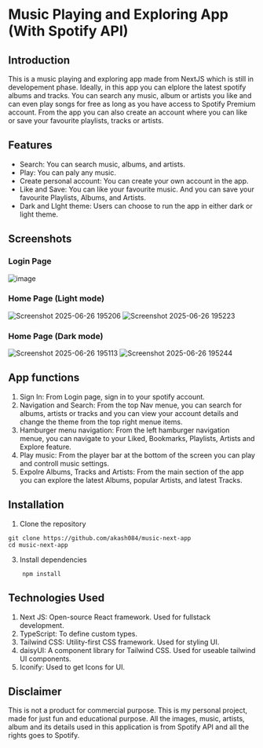# Music Playing and Exploring App (With Spotify API)
## Introduction
This is a music playing and exploring app made from NextJS which is still in developement phase. Ideally, in this app you can elplore the latest spotify albums and tracks. You can search any music, album or artists you like and can even play songs for free as long as you have access to Spotify Premium account. From the app you can also create an account where you can like or save your favourite playlists, tracks or artists.

## Features
* Search: You can search music, albums, and artists.
* Play: You can paly any music.
* Create personal account: You can create your own account in the app.
* Like and Save: You can like your favourite music. And you can save your favourite Playlists, Albums, and Artists.
* Dark and Llght theme: Users can choose to run the app in either dark or light theme.

## Screenshots
### Login Page
![image](https://github.com/user-attachments/assets/3aca0078-9cc3-4d60-a979-7d4db1aa578b)

### Home Page (Light mode)
![Screenshot 2025-06-26 195206](https://github.com/user-attachments/assets/504c666a-84cc-4bf2-93a2-66968ae8448d)
![Screenshot 2025-06-26 195223](https://github.com/user-attachments/assets/62467d73-1a90-4747-8f6a-565b5f9d3979)

### Home Page (Dark mode)
![Screenshot 2025-06-26 195113](https://github.com/user-attachments/assets/4c683d0b-e394-4f69-b02a-1da6d9372dab)
![Screenshot 2025-06-26 195244](https://github.com/user-attachments/assets/c1fc309a-9a24-4f40-8c07-d88194c7f0a9)

## App functions
1. Sign In: From Login page, sign in to your spotify account.
2. Navigation and Search: From the top Nav menue, you can search for albums, artists or tracks and you can view your account details and change the theme from the top right menue items.
3. Hamburger menu navigation: From the left hamburger navigation menue, you can navigate to your Liked, Bookmarks, Playlists, Artists and Explore feature.
4. Play music: From the player bar at the bottom of the screen you can play and controll music settings.
5. Expolre Albums, Tracks and Artists: From the main section of the app you can explore the latest Albums, popular Artists, and latest Tracks.

## Installation
1. Clone the repository
```
git clone https://github.com/akash084/music-next-app
cd music-next-app
```
3. Install dependencies
```
    npm install
```
   
## Technologies Used
1. Next JS: Open-source React framework. Used for fullstack development.
2. TypeScript: To define custom types.
3. Tailwind CSS: Utility-first CSS framework. Used for styling UI.
4. daisyUI: A component library for Tailwind CSS. Used for useable tailwind UI components.
5. Iconify: Used to get Icons for UI.

## Disclaimer
This is not a product for commercial purpose. This is my personal project, made for just fun and educational purpose. All the images, music, artists, album and its details used in this application is from Spotify API and all the rights goes to Spotify. 

